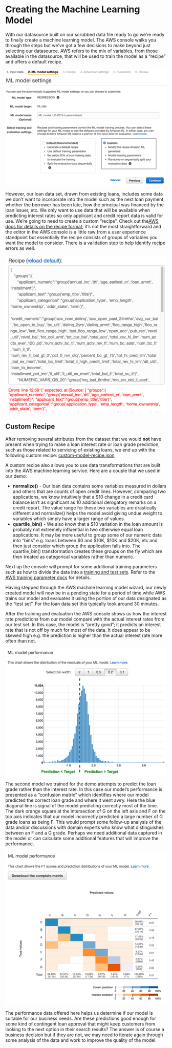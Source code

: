 # Creating the Machine Learning Model
With our datasource built on our scrubbed data file ready to go we’re ready to finally create a machine learning model.  The AWS console walks you through the steps but we’ve got a few decisions to make beyond just selecting our datasource.  AWS refers to the mix of variables, from those available in the datasource,  that will be used to train the model as a “recipe” and offers a default recipe.

![Selection of Custom Recipe when Creating ML Model](images/model-custom-recipe.png)

However, our loan data set, drawn from existing loans, includes some data we don’t want to incorporate into the model such as the next loan payment, whether the borrower has been late, how the principal was financed by the loan issuer, etc.   We only want to use data that will be available when predicting interest rates so only applicant and credit report data is valid for use.   We’re going to need to create a custom “recipe”.   Check out the[AWS docs for details on the recipe format](http://docs.aws.amazon.com/machine-learning/latest/dg/data-transformations-for-machine-learning.html); it’s not the most straightforward and the editor in the AWS console is a little raw from a user experience standpoint but essentially the recipe consists of groups of variables you want the model to consider.  There is a validation step to help identify recipe errors as well.

![Validation errors in the custom recipe editor](images/model-recipe-validation.png)


## Custom Recipe
After removing several attributes from the dataset that we would **not** have present when trying to make a loan interest rate or loan grade prediction, such as those related to servicing of existing loans, we end up with the following custom recipe:
[custom-model-recipe.json](custom-model-recipe.json)

A custom recipe also allows you to use data transformations that are built into the AWS machine learning service. Here are a couple that we used in our demo:
 
* **normalize()** - Our loan data contains some variables measured in dollars and others that are counts of open credit lines.  However, comparing two applications, we know intuitively that a $10 change in a credit card balance isn’t as significant as 10 additional derogatory remarks on a credit report.  The value range for these two variables are drastically different and normalize() helps the model avoid giving undue weight to variables which simply have a larger range of values.
* **quartile_bin()** - We also know that a $10 variation in the loan amount is probably not extremely influential in two otherwise equal loan applications.   It may be more useful to group some of our numeric data into “bins” e.g. loans between $0 and $10K, $10K and $20K, etc and then just consider which group the application falls into.   The quartile_bin() transformation creates these groups on the fly which are then treated as categorical variables rather than numeric.

Next up the console will prompt for some additional training parameters such as how to divide the data into a [training and test sets](https://en.wikipedia.org/wiki/Test_set). Refer to the [AWS training parameter docs](http://docs.aws.amazon.com/machine-learning/latest/dg/training-parameters.html) for details.
 
Having stepped through the AWS machine learning model wizard, our newly created model will now be in a pending state for a period of time while AWS trains our model and evaluates it using the portion of our data designated as the “test set”.   For the loan data set this typically took around 30 minutes.  
 
After the training and evaluation the AWS console shows us how the interest rate predictions from our model compare with the actual interest rates from our test set.   In this case, the model is “pretty good”; it predicts an interest rate that is not off by much for most of the data.  It does appear to be skewed high e.g. the prediction is higher than the actual interest rate more often than not.

![Model performance for predicting interest rate](images/model-performance-linear-regression.png)

The second model we trained for the demo attempts to predict the loan grade rather than the interest rate.   In this case our model’s performance is presented as a “confusion matrix” which identifies where our model predicted the correct loan grade and where it went awry.   Here the blue diagonal line is signal of the model predicting correctly most of the time.  The dark orange square at the intersection of G on the left axis and F on the top axis indicates that our model incorrectly predicted a large number of G grade loans as being F.  This would prompt some follow-up analysis of the data and/or discussions with domain experts who know what distinguishes between an F and a G grade.  Perhaps we need additional data captured in the model or can calculate some additional features that will improve the performance.

![Model performance for predicting interest rate](images/model-performance-multi-logistic-regression.png)

The performance data offered here helps us determine if our model is suitable for our business needs.  Are these predictions good enough for some kind of contingent loan approval that might keep customers from looking to the next option in their search results?  The answer is of course a business decision but if they are not, we may need to iterate again through some analysis of the data and work to improve the quality of the model.